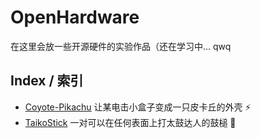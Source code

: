 # OpenHardware

<!-- Here are some of the experimental hardware designs I made while learning CAD. I'm only a beginner so don't expect too much from here ;-; -->

在这里会放一些开源硬件的实验作品（还在学习中... qwq

## Index / 索引

* [Coyote-Pikachu](./Coyote-Pikachu/) 让某电击小盒子变成一只皮卡丘的外壳 ⚡️
* [TaikoStick](./TaikoStick/) 一对可以在任何表面上打太鼓达人的鼓槌 🥁